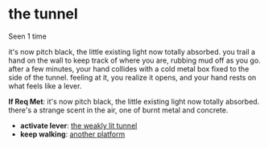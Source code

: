 # the tunnel

Seen 1 time

it's now pitch black, the little existing light now totally absorbed. you trail a hand on the wall to keep track of where you are, rubbing mud off as you go. after a few minutes, your hand collides with a cold metal box fixed to the side of the tunnel. feeling at it, you realize it opens, and your hand rests on what feels like a lever.

**If Req Met**: it's now pitch black, the little existing light now totally absorbed. there's a strange scent in the air, one of burnt metal and concrete.

- **activate lever**: [the weakly lit tunnel](the-weakly-lit-tunnel-N4okwg9.md)
- **keep walking**: [another platform](another-platform-2ozdt3.md)
